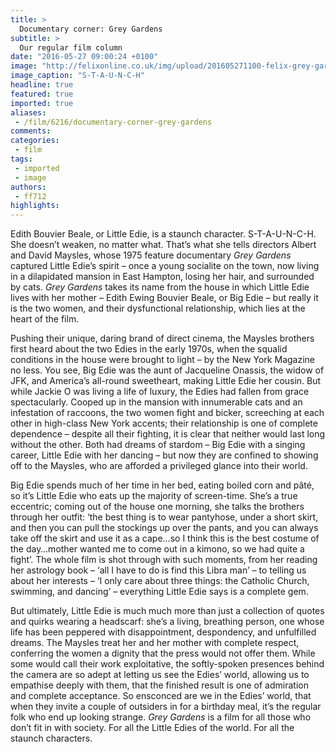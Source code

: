```yaml
---
title: >
  Documentary corner: Grey Gardens
subtitle: >
  Our regular film column
date: "2016-05-27 09:00:24 +0100"
image: "http://felixonline.co.uk/img/upload/201605271100-felix-grey-gardens1.jpg"
image_caption: "S-T-A-U-N-C-H"
headline: true
featured: true
imported: true
aliases:
 - /film/6216/documentary-corner-grey-gardens
comments:
categories:
 - film
tags:
 - imported
 - image
authors:
 - ff712
highlights:
---
```


Edith Bouvier Beale, or Little Edie, is a staunch character. S-T-A-U-N-C-H. She doesn’t weaken, no matter what. That’s what she tells directors Albert and David Maysles, whose 1975 feature documentary _Grey Gardens_ captured Little Edie’s spirit – once a young socialite on the town, now living in a dilapidated mansion in East Hampton, losing her hair, and surrounded by cats. _Grey Gardens_ takes its name from the house in which Little Edie lives with her mother – Edith Ewing Bouvier Beale, or Big Edie – but really it is the two women, and their dysfunctional relationship, which lies at the heart of the film.

Pushing their unique, daring brand of direct cinema, the Maysles brothers first heard about the two Edies in the early 1970s, when the squalid conditions in the house were brought to light – by the New York Magazine no less. You see, Big Edie was the aunt of Jacqueline Onassis, the widow of JFK, and America’s all-round sweetheart, making Little Edie her cousin. But while Jackie O was living a life of luxury, the Edies had fallen from grace spectacularly. Cooped up in the mansion with innumerable cats and an infestation of raccoons, the two women fight and bicker, screeching at each other in high-class New York accents; their relationship is one of complete dependence – despite all their fighting, it is clear that neither would last long without the other. Both had dreams of stardom – Big Edie with a singing career, Little Edie with her dancing – but now they are confined to showing off to the Maysles, who are afforded a privileged glance into their world.

Big Edie spends much of her time in her bed, eating boiled corn and pâté, so it’s Little Edie who eats up the majority of screen-time. She’s a true eccentric; coming out of the house one morning, she talks the brothers through her outfit: ‘the best thing is to wear pantyhose, under a short skirt, and then you can pull the stockings up over the pants, and you can always take off the skirt and use it as a cape…so I think this is the best costume of the day…mother wanted me to come out in a kimono, so we had quite a fight’. The whole film is shot through with such moments, from her reading her astrology book – ‘all I have to do is find this Libra man’ – to telling us about her interests – ‘I only care about three things: the Catholic Church, swimming, and dancing’ – everything Little Edie says is a complete gem.

But ultimately, Little Edie is much much more than just a collection of quotes and quirks wearing a headscarf: she’s a living, breathing person, one whose life has been peppered with disappointment, despondency, and unfulfilled dreams. The Maysles treat her and her mother with complete respect, conferring the women a dignity that the press would not offer them. While some would call their work exploitative, the softly-spoken presences behind the camera are so adept at letting us see the Edies’ world, allowing us to empathise deeply with them, that the finished result is one of admiration and complete acceptance. So ensconced are we in the Edies’ world, that when they invite a couple of outsiders in for a birthday meal, it’s the regular folk who end up looking strange. _Grey Gardens_ is a film for all those who don’t fit in with society. For all the Little Edies of the world. For all the staunch characters.
